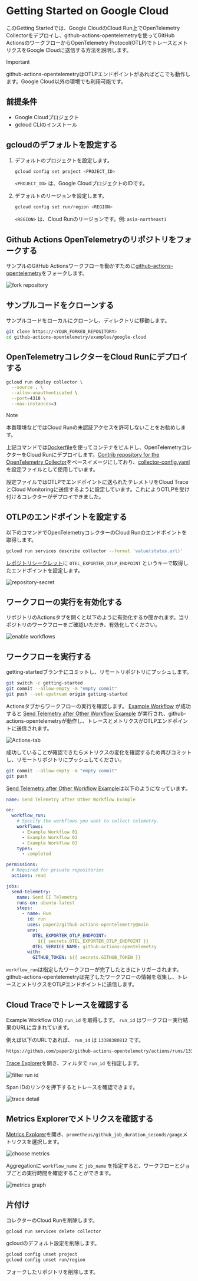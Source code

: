 # Getting Started on Google Cloud

このGetting Startedでは、Google CloudのCloud Run上でOpenTelemetry
Collectorをデプロイし、github-actions-opentelemetryを使ってGitHub
ActionsのワークフローからOpenTelemetry
Protocol(OTLP)でトレースとメトリクスをGoogle Cloudに送信する方法を説明します。

> [!IMPORTANT]  
> github-actions-opentelemetryはOTLPエンドポイントがあればどこでも動作します。Google Cloud以外の環境でも利用可能です。

## 前提条件

- Google Cloudプロジェクト
- gcloud CLIのインストール

## gcloudのデフォルトを設定する

1. デフォルトのプロジェクトを設定します。

   ```sh
   gcloud config set project <PROJECT_ID>
   ```

   `<PROJECT_ID>` は、Google CloudプロジェクトのIDです。

2. デフォルトのリージョンを設定します。

   ```sh
   gcloud config set run/region <REGION>
   ```

   `<REGION>` は、Cloud Runのリージョンです。例: `asia-northeast1`

## Github Actions OpenTelemetryのリポジトリをフォークする

サンプルのGitHub
Actionsワークフローを動かすために[github-actions-opentelemetry](https://github.com/paper2/github-actions-opentelemetry)をフォークします。

![fork repository](../../img/fork-repository.png)

## サンプルコードをクローンする

サンプルコードをローカルにクローンし、ディレクトリに移動します。

```sh
git clone https://<YOUR_FORKED_REPOSITORY>
cd github-actions-opentelemetry/examples/google-cloud
```

## OpenTelemetryコレクターをCloud Runにデプロイする

```sh
gcloud run deploy collector \
  --source . \
  --allow-unauthenticated \
  --port=4318 \
  --max-instances=3
```

> [!NOTE]  
> 本番環境などではCloud Runの未認証アクセスを許可しないことをお勧めします。

上記コマンドでは[Dockerfile](./Dockerfile)を使ってコンテナをビルドし、OpenTelemetryコレクターをCloud
Runにデプロイします。[Contrib repository for the OpenTelemetry Collector](https://github.com/open-telemetry/opentelemetry-collector-contrib)をベースイメージにしており、[collector-config.yaml](./collector-config.yaml)を設定ファイルとして使用しています。

設定ファイルではOTLPでエンドポイントに送られたテレメトリをCloud TraceとCloud
Monitoringに送信するように設定しています。これによりOTLPを受け付けるコレクターがデプロイできました。

## OTLPのエンドポイントを設定する

以下のコマンドでOpenTelemetryコレクターのCloud Runのエンドポイントを取得します。

```sh
gcloud run services describe collector --format 'value(status.url)'
```

[レポジトリシークレット](https://docs.github.com/en/actions/security-for-github-actions/security-guides/using-secrets-in-github-actions#creating-secrets-for-a-repository)に
`OTEL_EXPORTER_OTLP_ENDPOINT` というキーで取得したエンドポイントを設定します。

![repository-secret](../../img/repository-secret.png)

## ワークフローの実行を有効化する

リポジトリのActionsタブを開くと以下のように有効化するか聞かれます。当リポジトリのワークフローをご確認いただき、有効化してください。

![enable workflows](../../img/enable-workflows.png)

## ワークフローを実行する

getting-startedブランチにコミットし、リモートリポジトリにプッシュします。

```sh
git switch -c getting-started
git commit --allow-empty -m "empty commit"
git push --set-upstream origin getting-started
```

Actionsタブからワークフローの実行を確認します。
[Example Workflow](../../.github/workflows/example-workflow-01.yml) が成功すると
[Send Telemetry after Other Workflow Example](../../.github/workflows/example-run-action.yml)
が実行され、github-actions-opentelemetryが動作し、トレースとメトリクスがOTLPエンドポイントに送信されます。

![Actions-tab](../../img/actions-tab.png)

成功していることが確認できたらメトリクスの変化を確認するため再びコミットし、リモートリポジトリにプッシュしてください。

```sh
git commit --allow-empty -m "empty commit"
git push
```

[Send Telemetry after Other Workflow Example](../../.github/workflows/example-run-action.yml)は以下のようになっています。

```yaml
name: Send Telemetry after Other Workflow Example

on:
  workflow_run:
    # Specify the workflows you want to collect telemetry.
    workflows:
      - Example Workflow 01
      - Example Workflow 02
      - Example Workflow 03
    types:
      - completed

permissions:
  # Required for private repositories
  actions: read

jobs:
  send-telemetry:
    name: Send CI Telemetry
    runs-on: ubuntu-latest
    steps:
      - name: Run
        id: run
        uses: paper2/github-actions-opentelemetry@main
        env:
          OTEL_EXPORTER_OTLP_ENDPOINT:
            ${{ secrets.OTEL_EXPORTER_OTLP_ENDPOINT }}
          OTEL_SERVICE_NAME: github-actions-opentelemetry
        with:
          GITHUB_TOKEN: ${{ secrets.GITHUB_TOKEN }}
```

`workflow_run`は指定したワークフローが完了したときにトリガーされます。github-actions-opentelemetryは完了したワークフローの情報を収集し、トレースとメトリクスをOTLPエンドポイントに送信します。

## Cloud Traceでトレースを確認する

Example Workflow 01の `run_id` を取得します。 `run_id`
はワークフロー実行結果のURLに含まれています。

例えば以下のURLであれば、 `run_id` は `13388380812` です。

```txt
https://github.com/paper2/github-actions-opentelemetry/actions/runs/13388380812
```

[Trace Explorer](https://console.cloud.google.com/traces/explorer)を開き、フィルタで
`run_id` を指定します。

![filter run id](../../img/filter-run-id.png)

Span IDのリンクを押下するとトレースを確認できます。

![trace detail](../../img/trace-detail.png)

## Metrics Explorerでメトリクスを確認する

[Metrics Explorer](https://console.cloud.google.com/monitoring/metrics-explorer)を開き、`prometheus/github_job_duration_seconds/gauge`メトリクスを選択します。

![choose metrics](../../img/choose-metrics.png)

Aggregationに `workflow_name` と `job_name`
を指定すると、ワークフローとジョブごとの実行時間を確認することができます。

![metrics graph](../../img/metrics-graph.png)

## 片付け

コレクターのCloud Runを削除します。

```sh
gcloud run services delete collector
```

gcloudのデフォルト設定を削除します。

```sh
gcloud config unset project
gcloud config unset run/region
```

フォークしたリポジトリを削除します。
